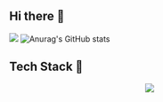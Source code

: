 ## Hi there 👋
![](https://github-profile-summary-cards.vercel.app/api/cards/profile-details?username=a-urabayashi&theme=2077)
![Anurag's GitHub stats](https://github-readme-stats.vercel.app/api?username=a-urabayashi&show_icons=true&theme=radical)

## Tech Stack 👋
<p align="center">
  <a href="https://skillicons.dev">
    <img src="https://skillicons.dev/icons?i=git,django,docker,python,typescript,js,webstorm,windows,anaconda,actix,apple,arch,aws,azure,d3,bash,fastapi,flask,gitlab,githubactions,linux,materialui,mysql,nginx,postgres,planetscale,terraform,supabase,postman,pycharm,pytorch,raspberrypi,react,redux,regex,rust,sqlite,supabase,selenium,terraform,vscode,ubuntu,neovim" />
  </a>
</p>

